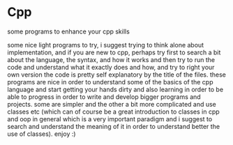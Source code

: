 # Cpp
some programs to enhance your  cpp skills

some nice light programs to try, i suggest trying to think alone about implementation, and if you are new to cpp, perhaps try first to search a bit about the language, the syntax, and how it works and then try to run the code and understand what it exactly does and how, and try to right your own version
the code is pretty self explanatory by the title of the files.
these programs are nice in order to understand some of the basics of the cpp language and start getting your hands dirty and also learning in order to be able to progress in order to write and develop bigger programs and projects.
some are simpler and the other a bit more complicated and use classes etc (which can of course be a great introduction to classes in cpp and oop in general which is a very important paradigm and i suggest to search and understand the meaning of it in order to understand better the use of classes).
enjoy :)
